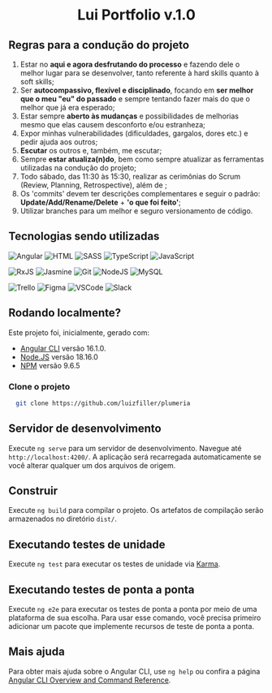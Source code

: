 <h1 align="center">
  Lui Portfolio v.1.0
</h2>

## Regras para a condução do projeto
1. Estar no **aqui e agora desfrutando do processo** e fazendo dele o melhor lugar para se desenvolver, tanto referente à hard skills quanto à soft skills;
2. Ser **autocompassivo, flexível e disciplinado**, focando em **ser melhor que o meu "eu" do passado** e sempre tentando fazer mais do que o melhor que já era esperado;
3. Estar sempre **aberto às mudanças** e possibilidades de melhorias mesmo que elas causem desconforto e/ou estranheza;
4. Expor minhas vulnerabilidades (dificuldades, gargalos, dores etc.) e pedir ajuda aos outros;
5. **Escutar** os outros e, também, me escutar;
8. Sempre **estar atualiza(n)do**, bem como sempre atualizar as ferramentas utilizadas na condução do projeto;
10. Todo sábado, das 11:30 às 15:30, realizar as cerimônias do Scrum (Review, Planning, Retrospective), além de ;  
11. Os 'commits' devem ter descrições complementares e seguir o padrão: **Update/Add/Rename/Delete** + **'o que foi feito'**;
12. Utilizar branches para um melhor e seguro versionamento de código. 

## Tecnologias sendo utilizadas
![Angular](https://img.shields.io/badge/Angular-DD0031?style=for-the-badge&logo=angular&logoColor=white)
![HTML](https://img.shields.io/badge/HTML5-E34F26?style=for-the-badge&logo=html5&logoColor=white)
![SASS](https://img.shields.io/badge/SASS-hotpink.svg?style=for-the-badge&logo=SASS&logoColor=white)
![TypeScript](https://img.shields.io/badge/TypeScript-007ACC?style=for-the-badge&logo=typescript&logoColor=white)
![JavaScript](https://img.shields.io/badge/JavaScript-F7DF1E?style=for-the-badge&logo=javascript&logoColor=black)

![RxJS](https://img.shields.io/badge/rxjs-%23B7178C.svg?style=for-the-badge&logo=reactivex&logoColor=white)
![Jasmine](https://img.shields.io/badge/jasmine-%238A4182.svg?style=for-the-badge&logo=jasmine&logoColor=white)
![Git](https://img.shields.io/badge/GIT-E44C30?style=for-the-badge&logo=git&logoColor=white)
![NodeJS](https://img.shields.io/badge/Node.js-43853D?style=for-the-badge&logo=node.js&logoColor=white)
![MySQL](https://img.shields.io/badge/MySQL-005C84?style=for-the-badge&logo=mysql&logoColor=white)

![Trello](https://img.shields.io/badge/Trello-0052CC?style=for-the-badge&logo=trello&logoColor=white)
![Figma](https://img.shields.io/badge/Figma-F24E1E?style=for-the-badge&logo=figma&logoColor=white)
![VSCode](https://img.shields.io/badge/Visual_Studio-5C2D91?style=for-the-badge&logo=visual%20studio&logoColor=white)
![Slack](https://img.shields.io/badge/Slack-4A154B?style=for-the-badge&logo=slack&logoColor=white)

## Rodando localmente?
Este projeto foi, inicialmente, gerado com:
- [Angular CLI](https://github.com/angular/angular-cli) versão 16.1.0.
- [Node.JS](https://nodejs.org/en) versão 18.16.0
- [NPM](https://www.npmjs.com/) versão 9.6.5

### Clone o projeto
```bash
  git clone https://github.com/luizfiller/plumeria
```

## Servidor de desenvolvimento
Execute `ng serve` para um servidor de desenvolvimento. Navegue até `http://localhost:4200/`. A aplicação será recarregada automaticamente se você alterar qualquer um dos arquivos de origem.

## Construir
Execute `ng build` para compilar o projeto. Os artefatos de compilação serão armazenados no diretório `dist/`.

## Executando testes de unidade
Execute `ng test` para executar os testes de unidade via [Karma](https://karma-runner.github.io).

## Executando testes de ponta a ponta
Execute `ng e2e` para executar os testes de ponta a ponta por meio de uma plataforma de sua escolha. Para usar esse comando, você precisa primeiro adicionar um pacote que implemente recursos de teste de ponta a ponta.

## Mais ajuda
Para obter mais ajuda sobre o Angular CLI, use `ng help` ou confira a página [Angular CLI Overview and Command Reference](https://angular.io/cli).
